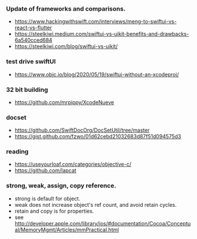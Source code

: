 

### Update of frameworks and comparisons.
* https://www.hackingwithswift.com/interviews/meng-to-swiftui-vs-react-vs-flutter
* https://steelkiwi.medium.com/swiftui-vs-uikit-benefits-and-drawbacks-6a540cced684
* https://steelkiwi.com/blog/swiftui-vs-uikit/

### test drive swiftUI
* https://www.objc.io/blog/2020/05/19/swiftui-without-an-xcodeproj/

### 32 bit building
* https://github.com/mrpippy/XcodeNueve

### docset
* https://github.com/SwiftDocOrg/DocSetUtil/tree/master
* https://gist.github.com/fzwo/01d62cebd21032683d87f51d094575d3

### reading
* https://useyourloaf.com/categories/objective-c/
* https://github.com/lapcat

### strong, weak, assign, copy reference.
* strong is default for object.
* weak does not increase object's ref count, and avoid retain cycles.
* retain and copy is for properties.
* see http://developer.apple.com/library/ios/#documentation/Cocoa/Conceptual/MemoryMgmt/Articles/mmPractical.html
